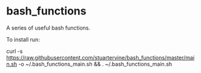 # bash_functions
A series of useful bash functions.

To install run:

curl -s https://raw.githubusercontent.com/stuartervine/bash_functions/master/main.sh -o ~/.bash_functions_main.sh && . ~/.bash_functions_main.sh

